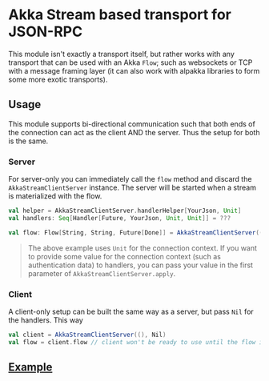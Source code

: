 # Akka Stream based transport for JSON-RPC

This module isn't exactly a transport itself, 
but rather works with any transport that can be used with an Akka `Flow`; 
such as websockets or TCP with a message framing layer 
(it can also work with alpakka libraries to form some more exotic transports). 

## Usage

This module supports bi-directional communication such that both ends of the connection can act as the client AND the server.
Thus the setup for both is the same.

### Server

For server-only you can immediately call the `flow` method and discard the `AkkaStreamClientServer` instance. 
The server will be started when a stream is materialized with the flow.

```scala
val helper = AkkaStreamClientServer.handlerHelper[YourJson, Unit]
val handlers: Seq[Handler[Future, YourJson, Unit, Unit]] = ???

val flow: Flow[String, String, Future[Done]] = AkkaStreamClientServer((), handlers).flow
```

> The above example uses `Unit` for the connection context. 
> If you want to provide some value for the connection context (such as authentication data) to handlers, you can pass your value in the first parameter of `AkkaStreamClientServer.apply`.

### Client

A client-only setup can be built the same way as a server, but pass `Nil` for the handlers.
This way 

```scala
val client = AkkaStreamClientServer((), Nil)
val flow = client.flow // client won't be ready to use until the flow is materialized
```

## [Example](sample/src/com/lightform/mercury/pure/websockets/akka/s/Main.scala)
